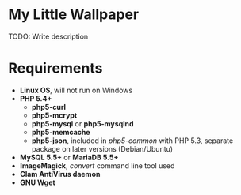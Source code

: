 # My Little Wallpaper

TODO: Write description

# Requirements

* **Linux OS**, will not run on Windows
* **PHP 5.4+**
	* **php5-curl**
	* **php5-mcrypt**
	* **php5-mysql** or **php5-mysqlnd**
	* **php5-memcache**
	* **php5-json**, included in *php5-common* with PHP 5.3, separate package on later versions (Debian/Ubuntu)
* **MySQL 5.5+** or **MariaDB 5.5+**
* **ImageMagick**, *convert* command line tool used
* **Clam AntiVirus daemon**
* **GNU Wget**